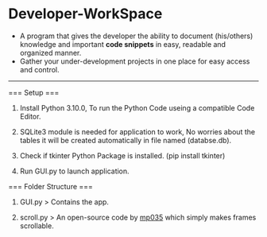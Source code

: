 # Developer-WorkSpace
<ul>
  <li>A program that gives the developer the ability to document (his/others) knowledge and important <b>code snippets</b> in easy, readable and organized manner.</li>
  <li>Gather your under-development projects in one place for easy access and control.</li>
</ul>

<hr>

=== Setup ===
1) Install Python 3.10.0, To run the Python Code useing a compatible Code Editor.

2) SQLite3 module is needed for application to work, No worries about the tables it will be created automatically in file named (databse.db).

3) Check if tkinter Python Package is installed. (pip install tkinter)  

4) Run GUI.py to launch application.

=== Folder Structure ===
1) GUI.py > Contains the app.

2) scroll.py > An open-source code by [mp035](https://gist.github.com/mp035/9f2027c3ef9172264532fcd6262f3b01) which simply makes frames scrollable.
